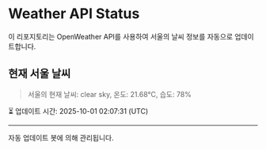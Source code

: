 
# Weather API Status

이 리포지토리는 OpenWeather API를 사용하여 서울의 날씨 정보를 자동으로 업데이트합니다.

## 현재 서울 날씨
> 서울의 현재 날씨: clear sky, 온도: 21.68°C, 습도: 78%

⏳ 업데이트 시간: 2025-10-01 02:07:31 (UTC)

---
자동 업데이트 봇에 의해 관리됩니다.
